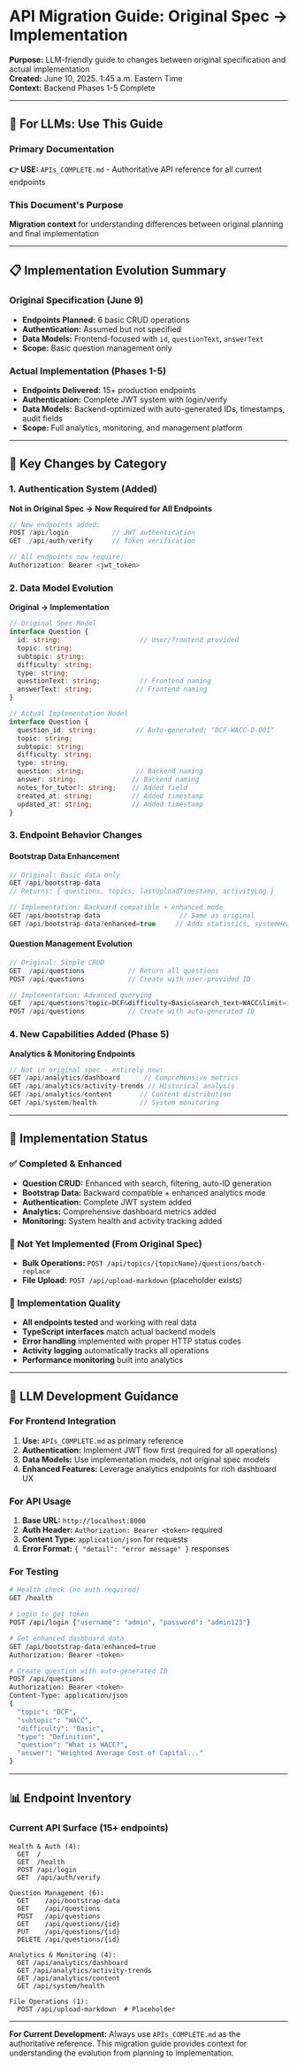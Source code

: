 # API Migration Guide: Original Spec → Implementation

**Purpose:** LLM-friendly guide to changes between original specification and actual implementation  
**Created:** June 10, 2025. 1:45 a.m. Eastern Time  
**Context:** Backend Phases 1-5 Complete

---

## 🎯 For LLMs: Use This Guide

### Primary Documentation
**👉 USE:** `APIs_COMPLETE.md` - Authoritative API reference for all current endpoints

### This Document's Purpose
**Migration context** for understanding differences between original planning and final implementation

---

## 📋 Implementation Evolution Summary

### Original Specification (June 9)
- **Endpoints Planned:** 6 basic CRUD operations
- **Authentication:** Assumed but not specified
- **Data Models:** Frontend-focused with `id`, `questionText`, `answerText`
- **Scope:** Basic question management only

### Actual Implementation (Phases 1-5)
- **Endpoints Delivered:** 15+ production endpoints
- **Authentication:** Complete JWT system with login/verify
- **Data Models:** Backend-optimized with auto-generated IDs, timestamps, audit fields
- **Scope:** Full analytics, monitoring, and management platform

---

## 🔄 Key Changes by Category

### 1. Authentication System (Added)
**Not in Original Spec → Now Required for All Endpoints**

```typescript
// New endpoints added:
POST /api/login           // JWT authentication
GET  /api/auth/verify     // Token verification

// All endpoints now require:
Authorization: Bearer <jwt_token>
```

### 2. Data Model Evolution
**Original → Implementation**

```typescript
// Original Spec Model
interface Question {
  id: string;                    // User/frontend provided
  topic: string;
  subtopic: string; 
  difficulty: string;
  type: string;
  questionText: string;          // Frontend naming
  answerText: string;           // Frontend naming
}

// Actual Implementation Model  
interface Question {
  question_id: string;          // Auto-generated: "DCF-WACC-D-001"
  topic: string;
  subtopic: string;
  difficulty: string;
  type: string;
  question: string;             // Backend naming
  answer: string;              // Backend naming
  notes_for_tutor?: string;    // Added field
  created_at: string;          // Added timestamp
  updated_at: string;          // Added timestamp
}
```

### 3. Endpoint Behavior Changes

#### Bootstrap Data Enhancement
```typescript
// Original: Basic data only
GET /api/bootstrap-data
// Returns: { questions, topics, lastUploadTimestamp, activityLog }

// Implementation: Backward compatible + enhanced mode
GET /api/bootstrap-data                    // Same as original
GET /api/bootstrap-data?enhanced=true     // Adds statistics, systemHealth, activityTrends
```

#### Question Management Evolution
```typescript
// Original: Simple CRUD
GET  /api/questions           // Return all questions
POST /api/questions           // Create with user-provided ID

// Implementation: Advanced querying
GET  /api/questions?topic=DCF&difficulty=Basic&search_text=WACC&limit=10
POST /api/questions           // Create with auto-generated ID
```

### 4. New Capabilities Added (Phase 5)
**Analytics & Monitoring Endpoints**

```typescript
// Not in original spec - entirely new:
GET /api/analytics/dashboard      // Comprehensive metrics
GET /api/analytics/activity-trends // Historical analysis  
GET /api/analytics/content       // Content distribution
GET /api/system/health           // System monitoring
```

---

## 🚀 Implementation Status

### ✅ Completed & Enhanced
- **Question CRUD:** Enhanced with search, filtering, auto-ID generation
- **Bootstrap Data:** Backward compatible + enhanced analytics mode
- **Authentication:** Complete JWT system added
- **Analytics:** Comprehensive dashboard metrics added
- **Monitoring:** System health and activity tracking added

### 🚧 Not Yet Implemented (From Original Spec)
- **Bulk Operations:** `POST /api/topics/{topicName}/questions/batch-replace`
- **File Upload:** `POST /api/upload-markdown` (placeholder exists)

### 🎯 Implementation Quality
- **All endpoints tested** and working with real data
- **TypeScript interfaces** match actual backend models
- **Error handling** implemented with proper HTTP status codes
- **Activity logging** automatically tracks all operations
- **Performance monitoring** built into analytics

---

## 🤖 LLM Development Guidance

### For Frontend Integration
1. **Use:** `APIs_COMPLETE.md` as primary reference
2. **Authentication:** Implement JWT flow first (required for all operations)
3. **Data Models:** Use implementation models, not original spec models
4. **Enhanced Features:** Leverage analytics endpoints for rich dashboard UX

### For API Usage
1. **Base URL:** `http://localhost:8000`
2. **Auth Header:** `Authorization: Bearer <token>` required
3. **Content Type:** `application/json` for requests
4. **Error Format:** `{ "detail": "error message" }` responses

### For Testing
```bash
# Health check (no auth required)
GET /health

# Login to get token
POST /api/login {"username": "admin", "password": "admin123"}

# Get enhanced dashboard data  
GET /api/bootstrap-data?enhanced=true
Authorization: Bearer <token>

# Create question with auto-generated ID
POST /api/questions
Authorization: Bearer <token>
Content-Type: application/json
{
  "topic": "DCF",
  "subtopic": "WACC", 
  "difficulty": "Basic",
  "type": "Definition",
  "question": "What is WACC?",
  "answer": "Weighted Average Cost of Capital..."
}
```

---

## 📊 Endpoint Inventory

### Current API Surface (15+ endpoints)
```
Health & Auth (4):
  GET  /
  GET  /health  
  POST /api/login
  GET  /api/auth/verify

Question Management (6):
  GET    /api/bootstrap-data
  GET    /api/questions
  POST   /api/questions  
  GET    /api/questions/{id}
  PUT    /api/questions/{id}
  DELETE /api/questions/{id}

Analytics & Monitoring (4):
  GET /api/analytics/dashboard
  GET /api/analytics/activity-trends
  GET /api/analytics/content
  GET /api/system/health

File Operations (1):
  POST /api/upload-markdown  # Placeholder
```

---

**For Current Development:** Always use `APIs_COMPLETE.md` as the authoritative reference. This migration guide provides context for understanding the evolution from planning to implementation.
